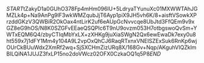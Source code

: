 $START$tZakyD1a0GUhO378Fp4mHm096lU+5LdryaTYunuXc01MXWWTAhJGMZLk4p+Na9AnPg9lF3wkWMZqubJjT6Ayp1piX9JH5vh6K/8+aisftVSowkXPrzddGKzV3QWBiR2OkOax4ntLirK2uf6eAUpGcNvvcqe8UbJtd3FfQEm9v9xGZ8eG9hOS/N8K0SZGFvEEaeQSQPIc6T9nU9ovzm053H7otbgswoQvSm+YWTxEQM6Q4/zbyCTIqMbYxLX+zXHKg9juXiaSWgN2Qx6ewEwaDk7exy0u8ht559x7j1dFY1Mm4y104A9L2vpOxQhCJ6RaqRTxnxVNEISZExSuk6RnKp6wjOUrCkBUuWdx2XmRf2wq+SjSXCHmZizURq8X/168Gv+Nqp/AKguhVIQZklmBILQiNA1JUJZ3fxLP15no2doVWcz02OFX0CzkaOQ1q5P8$END$